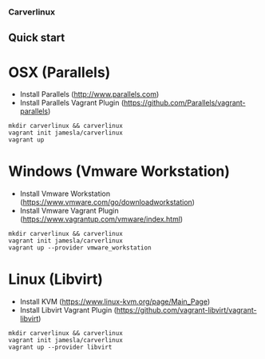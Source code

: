 ### Carverlinux

## Quick start

# OSX (Parallels)

* Install Parallels (http://www.parallels.com)
* Install Parallels Vagrant Plugin (https://github.com/Parallels/vagrant-parallels)

```
mkdir carverlinux && carverlinux
vagrant init jamesla/carverlinux
vagrant up
```

# Windows (Vmware Workstation)

* Install Vmware Workstation (https://www.vmware.com/go/downloadworkstation)
* Install Vmware Vagrant Plugin (https://www.vagrantup.com/vmware/index.html)

```
mkdir carverlinux && carverlinux
vagrant init jamesla/carverlinux
vagrant up --provider vmware_workstation

```

# Linux (Libvirt)

* Install KVM (https://www.linux-kvm.org/page/Main_Page)
* Install Libvirt Vagrant Plugin (https://github.com/vagrant-libvirt/vagrant-libvirt)

```
mkdir carverlinux && carverlinux
vagrant init jamesla/carverlinux
vagrant up --provider libvirt
```
